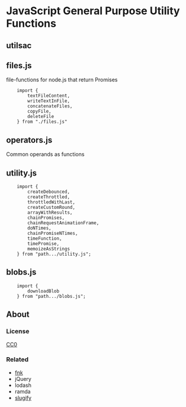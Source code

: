 # JavaScript General Purpose Utility Functions

## utilsac


## files.js

file-functions for node.js that return Promises

```
    import {
        textFileContent,
        writeTextInFile,
        concatenateFiles,
        copyFile,
        deleteFile
    } from "./files.js"
```


## operators.js

Common operands as functions


## utility.js

```
    import {
        createDebounced,
        createThrottled,
		throttledWithLast,
        createCustomRound,
        arrayWithResults,
        chainPromises,
        chainRequestAnimationFrame,
        doNTimes,
        chainPromiseNTimes,
        timeFunction,
        timePromise,
        memoizeAsStrings
    } from "path.../utility.js";
```


## blobs.js

```
    import {
        downloadBlob
    } from "path.../blobs.js";
```

## About

### License

[CC0](license.txt)

### Related

 * [fnk](https://github.com/seanohue/fnk)
 * jQuery
 * lodash
 * ramda
 * [slugify](https://github.com/sindresorhus/slugify)
